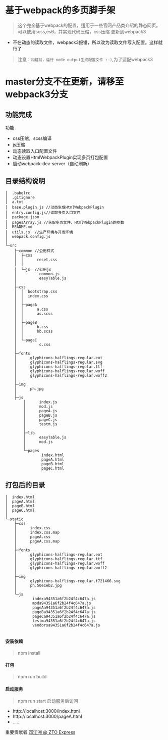 # 基于webpack的多页脚手架
> 这个完全基于webpack的配置，适用于一些官网产品类介绍的静态网页。可以使用scss,es6，并实现代码压缩，css压缩
>更新到webpack3
- 不在动态的读取文件，webpack3报错，所以改为读取文件写入配置。这样就行了
> 注意：`构建前，运行 node output生成配置文件 :-)`,为了适配webpack3

# master分支不在更新，请移至webpack3分支
## 功能完成
 功能  
- css压缩，scss编译
- js压缩
- 动态读取入口配置文件
- 动态设置HtmlWebpackPlugin实现多页打包配置
- 启动webpack-dev-server（自动刷新）

## 目录结构说明
```
│  .babelrc
│  .gitignore
│  a.txt
│  base.plugin.js //动态生成HtmlWebpackPlugin
│  entry.config.js//读取多页入口文件
│  package.json
│  pagesArray.js //获取多页文件，HtmlWebpackPlugin的参数
│  README.md
│  utils.js  //生产环境与开发环境
│  webpack.config.js
│  
└─src
    ├─common //公用样式
    │  ├─css
    │  │      reset.css
    │  │      
    │  └─js  //公用js
    │          common.js
    │          easyTable.js
    │          
    ├─css
    │  │  bootstrap.css
    │  │  index.css
    │  │  
    │  ├─pageA
    │  │      a.css
    │  │      as.scss
    │  │      
    │  ├─pageB
    │  │      b.css
    │  │      bb.scss
    │  │      
    │  └─pageC
    │          c.css
    │          
    ├─fonts
    │      glyphicons-halflings-regular.eot
    │      glyphicons-halflings-regular.svg
    │      glyphicons-halflings-regular.ttf
    │      glyphicons-halflings-regular.woff
    │      glyphicons-halflings-regular.woff2
    │      
    ├─img
    │      ph.jpg
    │      
    ├─js
        │      index.js
        │      mod.js
        │      pageA.js
        │      pageB.js
        │      pageC.js
        │      testm.js
        │      
        ├─lib
        │      easyTable.js
        │      mod.js
        │      
        └─pages
                index.html
                pageA.html
                pageB.html
                pageC.html
```
## 打包后的目录
```
│  index.html
│  pageA.html
│  pageB.html
│  pageC.html
│  
└─static
    ├─css
    │      index.css
    │      index.css.map
    │      pageA.css
    │      pageA.css.map
    │      
    ├─fonts
    │      glyphicons-halflings-regular.eot
    │      glyphicons-halflings-regular.ttf
    │      glyphicons-halflings-regular.woff
    │      glyphicons-halflings-regular.woff2
    │      
    ├─img
    │      glyphicons-halflings-regular.f721466.svg
    │      ph.50e1eb2.jpg
    │      
    └─js
            indexa94351a6f2b24f4c647a.js
            moda94351a6f2b24f4c647a.js
            pageAa94351a6f2b24f4c647a.js
            pageBa94351a6f2b24f4c647a.js
            pageCa94351a6f2b24f4c647a.js
            testma94351a6f2b24f4c647a.js
            vendorsa94351a6f2b24f4c647a.js
            
```
#### 安装依赖
> npm install
#### 打包
> npm run build
#### 启动服务
> npm run start
>启动服务后访问
- http://localhost:3000/index.html
- http://localhost:3000/pageA.html
- .....




<div>
<p>     重要贡献者
<a  href="https://github.com/dengV"> 邓江洲 @ ZTO Express</a>

</p>
</div>
